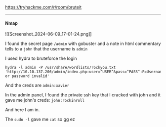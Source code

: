 
https://tryhackme.com/r/room/bruteit

---
#### Nmap
![[Screenshot_2024-06-09_17-01-24.png]]

I found the secret page `/admin` with gobuster and a note in html commentary tells to a `john` that the username is `admin` 

I used hydra to bruteforce the login
```shell
hydra -l admin -P /usr/share/wordlists/rockyou.txt 'http://10.10.137.206/admin/index.php:user=^USER^&pass=^PASS^:F=Username or password invalid'
```

And the creds are `admin:xavier`

In the admin panel, I found the private ssh key that I cracked with john and it gave me john's creds: `john:rockinroll`

And here I am in.

The `sudo -l` gave me `cat` so gg ez